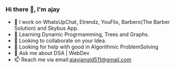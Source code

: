 ### Hi there :pray:, I'm **ajay**

- 🔭 I work on WhatsUpChat, Etrendz, YouFlix, Barbero(The Barber Solution) and Skybus App.
- 🌱 Learning Dynamic Progrmamming, Trees and Graphs.
- 👯 Looking to collaborate on your Idea.
- 🤔 Looking for help with good in Algorithmic ProblemSolving
- 💬 Ask me about DSA | WebDev
- 📫 Reach me via email:ajayjangid511@gmail.com


